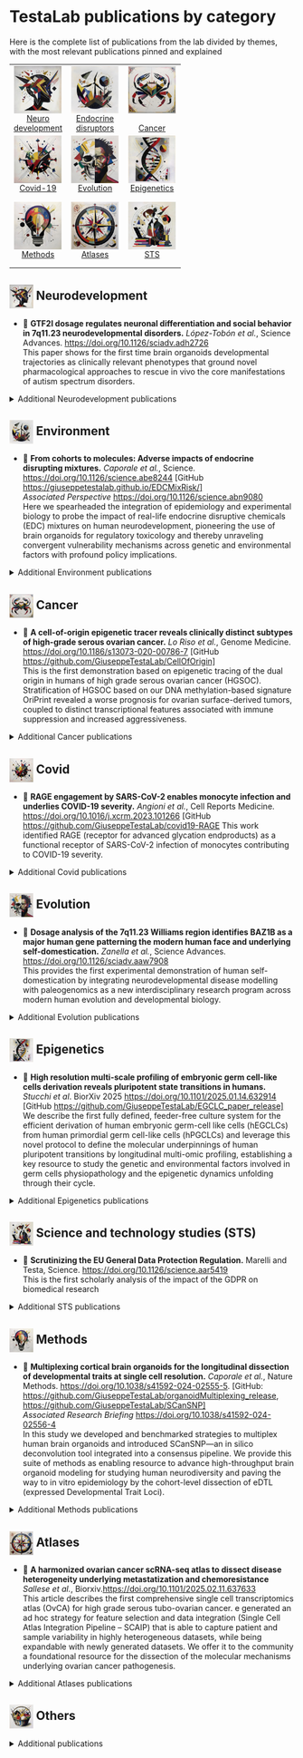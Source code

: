 # TestaLab publications by category

Here is the complete list of publications from the lab divided by themes, with the most relevant publications pinned and explained
<table style="width: 100%; table-layout: fixed;">
  <tr>
    <td style="width: 33%; height: 8em; text-align: center; vertical-align: top;">
      <img src="./icons/ndd.png" alt="pin icon" style="height: 6em; vertical-align: top;"><br>
      <a href="#--genetics">Neuro<br>development</a>
    </td>
    <td style="width: 33%; height: 8em; text-align: center; vertical-align: top;">
      <img src="./icons/enviroment.png" alt="pin icon" style="height: 6em; vertical-align: top;"><br>
      <a href="#--environment">Endocrine<br>disruptors</a>
    </td>
    <td style="width: 33%; height: 8em; text-align: center; vertical-align: top;">
      <img src="./icons/HGSOC2.png" alt="pin icon" style="height: 6em; vertical-align: top;"><br>
      <a href="#--cancer"><br>Cancer</a>
    </td>
  </tr>
  <tr>
    <td style="width: 33%; height: 8em; text-align: center; vertical-align: top;">
      <img src="./icons/covid.png" alt="pin icon" style="height: 6em; vertical-align: top;"><br>
      <a href="#--covid">Covid-19</a>
    </td>
    <td style="width: 33%; height: 8em; text-align: center; vertical-align: top;">
      <img src="./icons/skull2.png" alt="pin icon" style="height: 6em; vertical-align: top;"><br>
      <a href="#--evolution">Evolution</a>
    </td>
    <td style="width: 33%; height: 8em; text-align: center; vertical-align: top;">
      <img src="./icons/dna.png" alt="pin icon" style="height: 6em; vertical-align: top;"><br>
      <a href="#--epigenetics">Epigenetics</a>
    </td>
  </tr>
  <tr>
    <td style="width: 33%; height: 8em; text-align: center; vertical-align: top;">
      <img src="./icons/Methodological innovation.png" alt="pin icon" style="height: 6em; vertical-align: top;"><br>
      <a href="#--methodological-innovation">Methods</a>
    </td>
    <td style="width: 33%; height: 8em; text-align: center; vertical-align: top;">
      <img src="./icons/atlas.png" alt="pin icon" style="height: 6em; vertical-align: top;"><br>
      <a href="#--atlases">Atlases</a>
    </td>
    <td style="width: 33%; height: 8em; text-align: center; vertical-align: top;">
      <img src="./icons/sts.png" alt="pin icon" style="height: 6em; vertical-align: top;"><br>
      <a href="#--science-and-technology-studies-sts">STS</a>
    </td>
  </tr>
</table>
<!-- 
||||
| :-----: | :-----: | :-----: |
|<img src="./icons/ndd.png" alt="pin icon" style="height: 6em; vertical-align: middle;"><br>[Neuro<br>development](#--genetics)|<img src="./icons/enviroment.png" alt="pin icon" style="height: 6em; vertical-align: middle;"><br>[Endocrine<br>disruptors](#--environment)|<img src="./icons/HGSOC2.png" alt="pin icon" style="height: 6em; vertical-align: middle;"><br>[ <br>Cancer](#--cancer)|
|<img src="./icons/covid.png" alt="pin icon" style="height: 6em; vertical-align: middle;"><br>[Covid-19](#--covid)|<img src="./icons/skull2.png" alt="pin icon" style="height: 6em; vertical-align: middle;"><br>[Evolution](#--evolution)| <img src="./icons/dna.png" alt="pin icon" style="height: 6em; vertical-align: middle;"><br>[Epigenetics](#--epigenetics)|
|<img src="./icons/Methodological innovation.png" alt="pin icon" style="height: 6em; vertical-align: middle;"><br>[Methods](#--methodological-innovation)|<img src="./icons/atlas.png" alt="pin icon" style="height: 6em; vertical-align: middle;"><br>[Atlases](#--atlases)|<img src="./icons/sts.png" alt="pin icon" style="height: 6em; vertical-align: middle;"><br>[STS](#--science-and-technology-studies-sts)| -->

## <img src="./icons/ndd.png" alt="pin icon" style="height: 2em; vertical-align: middle;">  Neurodevelopment

- 📌 **GTF2I dosage regulates neuronal differentiation and social behavior in 7q11.23 neurodevelopmental disorders.** *López-Tobón et al.*, Science Advances. https://doi.org/10.1126/sciadv.adh2726<br>
This paper shows for the first time brain organoids developmental trajectories as clinically relevant phenotypes that ground novel pharmacological approaches to rescue in vivo the core manifestations of autism spectrum disorders.

<details>
  <summary>Additional Neurodevelopment publications</summary>
  
- **YY1 mutations disrupt corticogenesis through a cell type specific rewiring of cell‐autonomous and non‐cell‐autonomous transcriptional programs.** *Testa et al.*, Molecular Psychiatry. In press. https://pubmed.ncbi.nlm.nih.gov/38405909/ <br>
- **Multiscale modeling uncovers 7q11.23 copy number variation–dependent changes in ribosomal biogenesis and neuronal maturation and excitability.** *Mihailovich et al.*, Journal of Clinical Investigation. https://doi.org/10.1172/JCI168982<br>
- **Chromatin remodeler Activity-Dependent Neuroprotective Protein (ADNP) contributes to syndromic autism.** *D'Incal et al.*, Clinical Epigenetics. https://doi.org/10.1186/s13148-023-01450-8]<br>
- **Curation of causal interactions mediated by genes associated with autism accelerates the understanding of gene-phenotype relationships underlying neurodevelopmental disorders.** *Iannuccelli et al.*, Molecular Psychiatry. https://doi.org/10.1038/s41380-023-02317-3 [GitHub https://github.com/SaccoPerfettoLab/ProxPath.]<br>
- **EZH2-Mediated H3K27me3 Targets Transcriptional Circuits of Neuronal Differentiation.** *Buontempo et al.*, Frontiers in Neuroscience. https://doi.org/10.3389/fnins.2022.814144 <br>
- **CHD8 haploinsufficiency links autism to transient alterations in excitatory and inhibitory trajectories.** *Villa et al.*, Cell Reports. https://doi.org/10.1016/j.celrep.2022.110615<br>
- **Imbalanced autophagy causes synaptic deficits in a human model for neurodevelopmental disorders.** *Linda et al.*, Autophagy. https://doi.org/10.1080/15548627.2021.1936777<br>
- **High-throughput screening identifies histone deacetylase inhibitors that modulate GTF2I expression in 7q11.23 microduplication autism spectrum disorder patient-derived cortical neurons.** *Cavallo et al.*, Molecular Autism. https://doi.org/10.1186/s13229-020-00387-6 <br>
- **The sociability spectrum: evidence from reciprocal genetic copy number variations.** *López-Tobón et al.*, Molecular Autism. https://doi.org/10.1186/s13229-020-00347-0 <br>
- **A small 7q11.23 microduplication involving GTF2I in a family with intellectual disability.** *Pinelli et al.*, Clinical Genetics. https://doi.org/10.1111/cge.13753 <br>
- **DNA Methylation Signature for EZH2 Functionally Classifies Sequence Variants in Three PRC2 Complex Genes.** *Choufani et al.*, American Journal of Human Genetics. https://doi.org/10.1016/j.ajhg.2020.03.008 <br>
- **Molecular investigation, using chromosomal microarray and whole exome sequencing, of six patients affected by Williams Beuren syndrome and Autism Spectrum Disorder.** *Masson et al.*, Orphanet Journal of Rare Diseases. https://doi.org/10.1186/s13023-019-1094-5 <br>
- **Gabriele-de Vries Syndrome.** *Nabais Sá et al.*, GeneReviews®. <br>
- **Systematic proteome and proteostasis profiling in human Trisomy 21 fibroblast cells.** *Liu et al.*, Nature Communications. https://doi.org/10.1038/s41467-017-01422-6 <br>
- **Taming Human Genetic Variability: Transcriptomic Meta-Analysis Guides the Experimental Design and Interpretation of iPSC-Based Disease Modeling.** Germain and Testa, Stem Cell Reports. https://doi.org/10.1016/j.stemcr.2017.05.012 <br>
- **YY1 Haploinsufficiency Causes an Intellectual Disability Syndrome Featuring Transcriptional and Chromatin Dysfunction.** *Gabriele et al.*, American Journal of Human Genetics. https://doi.org/10.1016/j.ajhg.2017.05.006 <br>
- **7q11.23 dosage-dependent dysregulation in human pluripotent stem cells affects transcriptional programs in disease-relevant lineages.** *Adamo et al.*, Nature Genetics. https://doi.org/10.1038/ng.3169 <br>
- **Brief report: functional MRI of a patient with 7q11.23 duplication syndrome and autism spectrum disorder.** *Prontera et al.*, Journal of Autism and Developmental Disorders. https://doi.org/10.1007/s10803-014-2117-7 <br>
- **The time of timing: how Polycomb proteins regulate neurogenesis.** Testa, BioEssays. https://doi.org/10.1002/bies.201100021 <br>
- **Genomic instability in induced stem cells.** *Pasi et al.*, Cell Death & Differentiation. https://doi.org/10.1038/cdd.2011.9 <br>

</details>


## <img src="./icons/enviroment.png" alt="pin icon" style="height: 2em; vertical-align: middle;">  Environment

- 📌 **From cohorts to molecules: Adverse impacts of endocrine disrupting mixtures.** *Caporale et al.*, Science. https://doi.org/10.1126/science.abe8244 [GitHub https://giuseppetestalab.github.io/EDCMixRisk/] <br>
*Associated Perspective*
https://doi.org/10.1126/science.abn9080 <br>
Here we spearheaded the integration of epidemiology and experimental biology to probe the impact of real-life endocrine disruptive chemicals (EDC) mixtures on human neurodevelopment, pioneering the use of brain organoids for regulatory toxicology and thereby unraveling convergent vulnerability mechanisms across genetic and environmental factors with profound policy implications.

<details>
  <summary>Additional Environment publications</summary>

- **Acting on uncertainty: real-life mixtures of endocrine disrupting chemicals.** Even Chorev and Testa, BioSocieties. https://doi.org/10.1057/s41292-020-00192-7 <br>
- **Autism spectrum disorder at the crossroad between genes and environment: contributions, convergences, and interactions in ASD developmental pathophysiology.** *Cheroni et al.*, Molecular Autism. https://doi.org/10.1186/s13229-020-00370-1 <br>
- **The ENDpoiNTs Project: Novel Testing Strategies for Endocrine Disruptors Linked to Developmental Neurotoxicity.** *Lupu et al.*, International Journal of Molecular Sciences. https://doi.org/10.3390/ijms21113978 <br>
- **Statement on advancing the assessment of chemical mixtures and their risks for human health and the environment.** *Drakvik et al.*, Environment International. https://doi.org/10.1016/j.envint.2019.105267 <br>

</details>

## <img src="./icons/HGSOC2.png" alt="pin icon" style="height: 2em; vertical-align: middle;">  Cancer

- 📌 **A cell-of-origin epigenetic tracer reveals clinically distinct subtypes of high-grade serous ovarian cancer.** *Lo Riso et al.*, Genome Medicine. https://doi.org/10.1186/s13073-020-00786-7  [GitHub https://github.com/GiuseppeTestaLab/CellOfOrigin]<br>
This is the first demonstration based on epigenetic tracing of the dual origin in humans of high grade serous ovarian cancer (HGSOC). Stratification of HGSOC based on our DNA methylation-based signature OriPrint revealed a worse prognosis for ovarian surface-derived tumors, coupled to distinct transcriptional features associated with immune suppression and increased aggressiveness.
<details>
  <summary>Additional Cancer publications</summary>
  
- **Tumor microenvironment-induced FOXM1 regulates ovarian cancer stemness.** *Battistini et al.*, Cell Death & Disease. https://doi.org/10.1038/s41419-024-06767-7 <br>
- **Integrated molecular profiling of patient-derived ovarian cancer models identifies clinically relevant signatures and tumor vulnerabilities.** *Lupia et al.*, International Journal of Cancer. https://doi.org/10.1002/ijc.33983 <br>
- **The Transcriptional Regulator Prdm1 Is Essential for the Early Development of the Sensory Whisker Follicle and Is Linked to the Beta-Catenin First Dermal Signal.** *Manti et al.*, Biomedicines. https://doi.org/10.3390/biomedicines10102647 <br>
- **Single cell-derived spheroids capture the self-renewing subpopulations of metastatic ovarian cancer.** *Velletri et al.*, Cell Death & Differentiation. https://doi.org/10.1038/s41418-021-00878-w <br>
- **Thymic stroma and TFII-I: towards new targeted therapies.** *Manti et al.*, Trends in Molecular Medicine. https://doi.org/10.1016/j.molmed.2021.10.008 <br>
- **Exploiting epigenetic dependencies in ovarian cancer therapy.** Coughlan and Testa, International Journal of Cancer. https://doi.org/10.1002/ijc.33727 <br>
- **Epigenomic landscape of human colorectal cancer unveils an aberrant core of pan-cancer enhancers orchestrated by YAP/TAZ.** *Della Chiara et al.*, Nature Communications. https://doi.org/10.1038/s41467-021-22544-y [GitHub https://github.com/paganilab/DellaChiara_et_al_2021] <br>
- **Long non-coding RNA TINCR suppresses metastatic melanoma dissemination by preventing ATF4 translation.** *Melixetian et al.*, EMBO Reports. https://doi.org/10.15252/embr.202050852 <br>
- **Reconstitution of a functional human thymus by postnatal stromal progenitor cells and natural whole-organ scaffolds.** *Campinoti et al.*, Nature Communications. https://doi.org/10.1038/s41467-020-20082-7 <br>
- **HOXB7 overexpression in lung cancer is a hallmark of acquired stem-like phenotype.** *Monterisi et al.*, Oncogene. https://doi.org/10.1038/s41388-018-0229-9 <br>
- **Polycomb dysregulation in gliomagenesis targets a Zfp423-dependent differentiation network.** *Signaroldi et al.*, Nature Communications. https://doi.org/10.1038/ncomms10753 <br>
- **The methyltransferase Set7/9 (Setd7) is dispensable for the p53-mediated DNA damage response in vivo.** *Campaner et al.*, Molecular Cell. https://doi.org/10.1016/j.molcel.2011.08.007 <br>

</details>


## <img src="./icons/covid.png" alt="pin icon" style="height: 2em; vertical-align: middle;">  Covid

- 📌 **RAGE engagement by SARS-CoV-2 enables monocyte infection and underlies COVID-19 severity.** *Angioni et al.*, Cell Reports Medicine. https://doi.org/10.1016/j.xcrm.2023.101266 [GitHub https://github.com/GiuseppeTestaLab/covid19-RAGE <be>
This work identified RAGE (receptor for advanced glycation endproducts) as a functional receptor of SARS-CoV-2 infection of monocytes contributing to COVID-19 severity.
<details>
  <summary>Additional Covid publications</summary>

- **COVID-19 lessons from the dish: Dissecting CNS manifestations through brain organoids.** Caporale and Testa, EMBO Journal. https://doi.org/10.15252/embj.2020107213 <br>
</details>

## <img src="./icons/skull2.png" alt="pin icon" style="height: 2em; vertical-align: middle;">  Evolution

- 📌 **Dosage analysis of the 7q11.23 Williams region identifies BAZ1B as a major human gene patterning the modern human face and underlying self-domestication.** *Zanella et al.*, Science Advances. https://doi.org/10.1126/sciadv.aaw7908 <br>
This provides the first experimental demonstration of human self-domestication by integrating neurodevelopmental disease modelling with paleogenomics as a new interdisciplinary research program across modern human evolution and developmental biology.

<details>
  <summary>Additional Evolution publications</summary>

- **CHD2 Dosage Ties Autolysosomal Pathway to Cortical Maturation in Disease and Evolution** *Oliviero Leonardi et al.* Biorxiv. https://doi.org/10.1101/2025.01.21.634145<br> 
- **Tile by tile: capturing the evolutionary mosaic of human conditions.** *Caporale et al.*, Current Opinion in Genetics and Development. In press. https://doi.org/10.1016/j.gde.2024.102297<br>
- **A multi-layered integrative analysis reveals a cholesterol metabolic program in outer radial glia with implications for human brain evolution.** *Moriano et al.*, Development. https://doi.org/10.1242/dev.202390<br>
- **Editorial: Cell biology of brain development and evolution.** *Mora-Bermúdez et al.*, Frontiers in Cell and Developmental Biology. https://doi.org/10.3389/fcell.2023.1147510 <br>
- **Temporal mapping of derived high-frequency gene variants supports the mosaic nature of the evolution of Homo sapiens.** *Andirkó et al.*, Scientific Reports. https://doi.org/10.1038/s41598-022-13589-0 [GitHub https://github.com/AGMAndirko/Temporal-mapping].<br>
</details>

## <img src="./icons/dna.png" alt="pin icon" style="height: 2em; vertical-align: middle;">  Epigenetics

- 📌 **High resolution multi-scale profiling of embryonic germ cell-like cells derivation reveals pluripotent state transitions in humans.** *Stucchi et al*. BiorXiv 2025 https://doi.org/10.1101/2025.01.14.632914 [GitHub https://github.com/GiuseppeTestaLab/EGCLC_paper_release]<br>
We describe the first fully defined, feeder-free culture system for the efficient derivation of human embryonic germ-cell like cells (hEGCLCs) from human primordial germ cell-like cells (hPGCLCs) and leverage this novel protocol to define the molecular underpinnings of human pluripotent transitions by longitudinal multi-omic profiling, establishing a key resource to study the genetic and environmental factors involved in germ cells physiopathology and the epigenetic dynamics unfolding through their cycle.  <br>

<details>
  <summary>Additional Epigenetics publications</summary>

- **H3K27me3 Demethylases Maintain the Transcriptional and Epigenomic Landscape of the Intestinal Epithelium.** *Kolev et al.*, Cellular and Molecular Gastroenterology and Hepatology. https://doi.org/10.1016/j.jcmgh.2022.12.001 <br>
- **From enhanceropathies to the epigenetic manifold underlying human cognition.** *Vitriolo et al.*, Human Molecular Genetics. https://doi.org/10.1093/hmg/ddz196<br>
- **The chromatin basis of neurodevelopmental disorders: Rethinking dysfunction along the molecular and temporal axes.** *Gabriele et al.*, Progress in Neuropsychopharmacology & Biological Psychiatry. https://doi.org/10.1016/j.pnpbp.2017.12.013 <br>
- **KMT2B and Neuronal Transdifferentiation: Bridging Basic Chromatin Mechanisms to Disease Actionability.** *Barbagiovanni et al.*, Neuroscience Insights. https://doi.org/10.1177/2633105520928068 <br>
- **Scrutinizing the epigenetics revolution.** Meloni and Testa, Biosocieties. https://doi.org/10.1057/biosoc.2014.22 <br>
- **Activation of neuronal gene expression by the JMJD3 demethylase is required for postnatal and adult brain neurogenesis.** *Park et al.*, Cell Reports. https://doi.org/10.1016/j.celrep.2014.07.060 <br>
- **Germinal center dysregulation by histone methyltransferase EZH2 promotes lymphomagenesis.** *Caganova et al.*, Journal of Clinical Investigation. https://doi.org/10.1172/JCI70626 <br>
- **The H3K27 demethylase JMJD3 is required for maintenance of the embryonic respiratory neuronal network, neonatal breathing, and survival.** *Burgold et al.*, Cell Reports. https://doi.org/10.1016/j.celrep.2012.09.013 <br>
- **The histone methyltransferase Wbp7 controls macrophage function through GPI glycolipid anchor synthesis.** *Austenaa et al.*, Immunity. https://doi.org/10.1016/j.immuni.2012.02.016 <br>
- **The future therapeutic potential of histone demethylases: A critical analysis.** Natoli, Testa, and De Santa, Current Opinion in Drug Discovery & Development. https://pubmed.ncbi.nlm.nih.gov/19736620/ <br>
- **The histone H3 lysine 27-specific demethylase Jmjd3 is required for neural commitment.** *Burgold et al.*, PLoS One. https://doi.org/10.1371/journal.pone.0003034 <br>

</details>



## <img src="./icons/sts.png" alt="pin icon" style="height: 2em; vertical-align: middle;">  Science and technology studies (STS)

- 📌 **Scrutinizing the EU General Data Protection Regulation.** Marelli and Testa, Science. https://doi.org/10.1126/science.aar5419 <br>
This is the first scholarly analysis of the impact of the GDPR on biomedical research
<details>
  <summary>Additional STS publications</summary>

- **Different Names for the Same Thing? Novelty, Expectations, and Performative Nominalism in Personalized and Precision Medicine.** *Galasso et al.*, Social Theory & Health. https://doi.org/10.1057/s41285-024-00203-8<br>
- **Big Tech platforms in health research: Re-purposing big data governance in light of the General Data Protection Regulation’s research exemption.** *Marelli et al.*, Big Data & Society. https://doi.org/10.1177/20539517211018783<br>
- **Rethinking Human Embryo Research Policies.** *Matthews et al.*, Hastings Center Report. https://doi.org/10.1002/hast.1215 <br>
- **Thinking “ethical” when designing an international, cross-disciplinary biomedical research consortium.** *Torres-Padilla et al.*, EMBO Journal. https://doi.org/10.15252/embj.2020105725 <br>
- **The European politics of animal experimentation: From Victorian Britain to 'Stop Vivisection'.** Germain, Chiapperino, and Testa, Studies in History and Philosophy of Biological and Biomedical Sciences. https://doi.org/10.1016/j.shpsc.2017.06.004 <br>
- **Multiplex parenting: IVG and the generations to come.** *Palacios-González et al.*, Journal of Medical Ethics. https://doi.org/10.1136/medethics-2013-101810 <br>
- **Position statement on the provision and procurement of human eggs for stem cell research.** *Haimes et al.*, Cell Stem Cell. https://doi.org/10.1016/j.stem.2013.02.002 <br>
- **Reprogramming potentiality: the co-production of stem cell policy and democracy.** Testa, American Journal of Bioethics. https://doi.org/10.1080/15265161.2012.747032 <br>
- **Consuming genomes: scientific and social innovation in direct-to-consumer genetic testing.** Curnutte and Testa, New Genetics and Society. https://doi.org/10.1080/14636778.2012.662032 <br>
- **The Identity of Living Beings, Epigenetics, and the Modesty of Philosophy.** Boniolo and Testa, Erkenntnis. https://doi.org/10.1007/s10670-011-9308-9 <br>
- **Stem-cell theatrics.** Testa, Nature. https://doi.org/10.1038/4651012a <br>
- **What to do with the Grail now that we have it? iPSCs, potentiality, and public policy.** Testa, Cell Stem Cell. https://doi.org/10.1016/j.stem.2009.09.007 <br>
- **Ethics report on interspecies somatic cell nuclear transfer research.** *Skene et al.*, Cell Stem Cell. https://doi.org/10.1016/j.stem.2009.06.010 <br>
- **Stem Cells through Stem Beliefs: The Co-production of Biotechnological Pluralism.** Testa, Science as Culture. https://doi.org/10.1080/09505430802519199 <br>
- **Neuroscience from different angles. Student symposium: From genes to thoughts.** *Schell et al.*, EMBO Reports. https://doi.org/10.1093/embo-reports/kve112 <br>
</details>


## <img src="./icons/Methodological innovation.png" alt="pin icon" style="height: 2em; vertical-align: middle;">  Methods

- 📌 **Multiplexing cortical brain organoids for the longitudinal dissection of developmental traits at single cell resolution.** *Caporale et al.*, Nature Methods. https://doi.org/10.1038/s41592-024-02555-5. [GitHub: https://github.com/GiuseppeTestaLab/organoidMultiplexing_release, https://github.com/GiuseppeTestaLab/SCanSNP]<br>
*Associated Research Briefing* https://doi.org/10.1038/s41592-024-02556-4 <br>
In this study we developed and benchmarked strategies to multiplex human brain organoids and introduced SCanSNP—an in silico deconvolution tool integrated into a consensus pipeline. We provide this suite of methods as enabling resource to advance high-throughput brain organoid modeling for studying human neurodiversity and paving the way to in vitro epidemiology by the cohort-level dissection of eDTL (expressed Developmental Trait Loci).

<details>
  <summary>Additional Methods publications</summary>
  
- **A framework for research with neural organoids, Assembloids and Transplantation Studies.** *Pașca et al.*, Nature. https://doi.org/10.1038/s41586-024-08487-6<br>
- **Specification of a rostro-caudal axis in cortical assembloids through a polarized source of FGF8.** *Bosone et al.*, Nature Methods. https://doi.org/10.1038/s41592-024-02412-5 [GitHub: https://github.com/GiuseppeTestaLab/polCAs/]<br>
- **Engineering Toxoplasma gondii secretion systems for intracellular delivery of multiple large therapeutic proteins to neurons.** *Bracha et al.*, Nature Microbiology. https://doi.org/10.1038/s41564-024-01750-6 <br>
- **In and out: Benchmarking in vitro, in vivo, ex vivo, and xenografting approaches for an integrative brain disease modeling pipeline.** *Pereira et al.*, Stem Cell Reports. https://doi.org/10.1016/j.stemcr.2024.05.004 <br>
- **Benchmarking brain organoid recapitulation of fetal corticogenesis.** *Cheroni et al.*, Translational Psychiatry. https://doi.org/10.1038/s41398-022-02279-0<br>
- **A nomenclature consensus for nervous system organoids and assembloids.** *Pașca et al.*, Nature. https://doi.org/10.1038/s41586-022-05219-6<br>
- **Novel in vitro Experimental Approaches to Study Myelination and Remyelination in the Central Nervous System.** *Marangon et al.*, Frontiers in Cellular Neuroscience. https://doi.org/10.3389/fncel.2021.748849 <br>
- **Copy number variants (CNVs): a powerful tool for iPSC-based modelling of ASD.** *Drakulic et al.*, Molecular Autism. https://doi.org/10.1186/s13229-020-00343-4 <br>
- **Human Cortical Organoids Expose a Differential Function of GSK3 on Cortical Neurogenesis.** *López-Tobón et al.*, Stem Cell Reports. https://doi.org/10.1016/j.stemcr.2019.09.005<br>
- **Multi-omic measurements of heterogeneity in HeLa cells across laboratories.** *Liu et al.*, Nature Biotechnology. https://doi.org/10.1038/s41587-019-0037-y <br>
- **JMJD3 acts in tandem with KLF4 to facilitate reprogramming to pluripotency.** *Huang et al.*, Nature Communications. https://doi.org/10.1038/s41467-020-18900-z<br>
- **KMT2B Is Selectively Required for Neuronal Transdifferentiation, and Its Loss Exposes Dystonia Candidate Genes.** *Barbagiovanni et al.*, Cell Reports. https://doi.org/10.1016/j.celrep.2018.09.067 <br>
- **The guanine nucleotide exchange factor Arhgef7/βPix promotes axon formation upstream of TC10.** *López Tobón et al.*, Scientific Reports. https://doi.org/10.1038/s41598-018-27081-1 <br>
- **TRIC: an automated alignment strategy for reproducible protein quantification in targeted proteomics.** *Röst et al.*, Nature Methods. https://doi.org/10.1038/nmeth.3954 <br>
- **RNAontheBENCH: computational and empirical resources for benchmarking RNAseq quantification and differential expression methods.** *Germain et al.*, Nucleic Acids Research. https://doi.org/10.1093/nar/gkw448 [GitHub https://github.com/plger/RNAontheBENCH]<br>
- **Polycomb proteins control proliferation and transformation independently of cell cycle checkpoints by regulating DNA replication.** *Piunti et al.*, Nature Communications. https://doi.org/10.1038/ncomms4649 <br>
- **DNA damage in mammalian neural stem cells leads to astrocytic differentiation mediated by BMP2 signaling through JAK-STAT.** *Schneider et al.*, Stem Cell Reports. https://doi.org/10.1016/j.stemcr.2013.06.004 <br>
- **Cell reprogramming requires silencing of a core subset of polycomb targets.** *Fragola et al.*, PLoS Genetics. https://doi.org/10.1371/journal.pgen.1003292 <br>
- **Jmjd3 contributes to the control of gene expression in LPS-activated macrophages.** *De Santa et al.*, EMBO Journal. https://doi.org/10.1038/emboj.2009.271 <br>
- **Mast cell-specific Cre/loxP-mediated recombination in vivo.** *Scholten et al.*, Transgenic Research. https://doi.org/10.1007/s11248-007-9153-4 <br>
- **Pluripotency and differentiation in embryos and stem cells.** *Adjaye et al.*, International Journal of Developmental Biology. https://doi.org/10.1387/ijdb.082695ja <br>
- **Bacterial artificial chromosome transgenesis through pronuclear injection of fertilized mouse oocytes.** *Vintersten et al.*, Methods in Molecular Biology. https://doi.org/10.1007/978-1-59745-570-1_5 <br>
- **BAC engineering for the generation of ES cell-targeting constructs and mouse transgenes.** *Testa et al.*, Methods in Molecular Biology. https://doi.org/10.1385/1-59259-753-X:123 <br>
- **ET recombination: DNA engineering using homologous recombination in E. coli.** *Muyrers et al.*, Methods in Molecular Biology. https://doi.org/10.1385/1-59259-753-X:107 <br>
- **Engineering the mouse genome with bacterial artificial chromosomes to create multipurpose alleles.** *Testa et al.*, Nature Biotechnology. https://doi.org/10.1038/nbt804 <br>
- **Creating a transloxation: engineering interchromosomal translocations in the mouse.** Testa and Stewart, EMBO Reports. https://doi.org/10.1093/embo-reports/kvd035 <br>
- **DNA cloning by homologous recombination in Escherichia coli.** *Zhang et al.*, Nature Biotechnology. https://doi.org/10.1038/82449 <br>
- **Point mutation of bacterial artificial chromosomes by ET recombination.** *Muyrers et al.*, EMBO Reports. https://doi.org/10.1093/embo-reports/kvd049 <br>
- **Rapid modification of bacterial artificial chromosomes by ET-recombination.** *Muyrers et al.*, Nucleic Acids Research. https://doi.org/10.1093/nar/27.6.1555 <br>
- **TCRi: an alternatively sliced product of the T cell receptor zeta gene.** *Nocentini et al.*, European Journal of Immunology. https://doi.org/10.1002/eji.1830250540 <br>
</details>

## <img src="./icons/atlas.png" alt="pin icon" style="height: 2em; vertical-align: middle;">  Atlases
- 📌 **A harmonized ovarian cancer scRNA-seq atlas to dissect disease heterogeneity underlying metastatization and chemoresistance** *Sallese et al.*, Biorxiv.https://doi.org/10.1101/2025.02.11.637633 <br>
This article describes the first comprehensive single cell transcriptomics atlas (OvCA) for high grade serous tubo-ovarian cancer. e generated an ad hoc strategy for feature selection and data integration (Single Cell Atlas Integration Pipeline – SCAIP) that is able to capture patient and sample variability in highly heterogeneous datasets, while being expandable with newly generated datasets. We offer it to the community a foundational resource for the dissection of the molecular mechanisms underlying ovarian cancer pathogenesis.
<details>
  <summary>Additional Atlases publications</summary>

- **Single-cell human brain development atlas** *Manuscript in preparation* <br>
Ongoing project aiming to curate and integrate an extensive collection of Single-cell resolution dataset from developing human brain.<br>
At the current stage the resource encompasses:  **14 among atlases and single-cegion datasets**, **31 distinct PCW** (7 to 33), **4 Major brain areas** and and **6 subregions** for the cortical area.<br>
The resource is meant to provide both harmonized data and a set of methods to facilitate the extension with new datasets, integration, differential expression and comparative analysis.
- **An integrated transcriptomic cell atlas of human neural organoids.** *He et al.*, Nature. https://doi.org/10.1038/s41586-024-08172-8 <br>
</details>

## <img src="./icons/other.png" alt="pin icon" style="height: 2em; vertical-align: middle;">  Others
<details>
  <summary>Additional publications</summary>
  
- **Seizure activity and brain damage in a model of focal non-convulsive status epilepticus.** *Vila Verde et al.*, Neuropathology and Applied Neurobiology. https://doi.org/10.1111/nan.12693 <br>
- **LifeTime and improving European healthcare through cell-based interceptive medicine.** *Rajewsky et al.*, Nature. https://doi.org/10.1038/s41586-020-2715-9<br>
</details>

<!-- ## Additional publications -->




